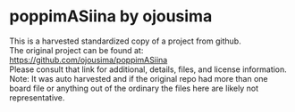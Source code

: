 
# poppimASiina by ojousima  
This is a harvested standardized copy of a project from github.  
The original project can be found at:  
https://github.com/ojousima/poppimASiina  
Please consult that link for additional, details, files, and license information.  
Note: It was auto harvested and if the original repo had more than one board file or anything out of the ordinary the files here are likely not representative.  
    